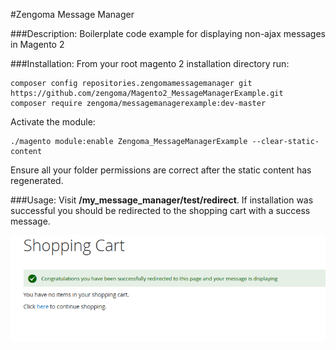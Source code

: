 #Zengoma Message Manager

###Description:
Boilerplate code example for displaying non-ajax messages in Magento 2

###Installation:
From your root magento 2 installation directory run:
```
composer config repositories.zengomamessagemanager git https://github.com/zengoma/Magento2_MessageManagerExample.git
composer require zengoma/messagemanagerexample:dev-master
```
Activate the module:
```
./magento module:enable Zengoma_MessageManagerExample --clear-static-content
```
Ensure all your folder permissions are correct after the static content has regenerated.

###Usage:
Visit **/my_message_manager/test/redirect**. If installation was successful you should be redirected
to the shopping cart with a success message.

![Example_1](/images/example_1.png)


